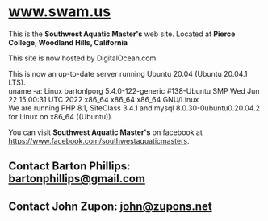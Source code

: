 # www.swam.us

This is the **Southwest Aquatic Master's** web site. Located at **Pierce College, Woodland Hills, California**

This site is now hosted by DigitalOcean.com.

This is now an up-to-date server running Ubuntu 20.04 (Ubuntu 20.04.1 LTS).  
uname -a: Linux bartonlporg 5.4.0-122-generic #138-Ubuntu SMP Wed Jun 22 15:00:31 UTC 2022 x86_64 x86_64 x86_64 GNU/Linux  
We are running PHP 8.1, SiteClass 3.4.1 and mysql 8.0.30-0ubuntu0.20.04.2 for Linux on x86_64 ((Ubuntu)).

You can visit **Southwest Aquatic Master's** on facebook at https://www.facebook.com/southwestaquaticmasters.

## Contact Barton Phillips: [bartonphillips@gmail.com](mailto:bartonphillips@gmail.com)
## Contact John Zupon: [john@zupons.net](mailto:john@zupons.net)



